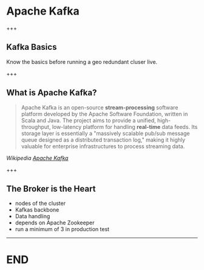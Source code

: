 # Apache Kafka

+++

## Kafka Basics

Know the basics before running a geo redundant cluser live.

+++

## What is Apache Kafka?

> Apache Kafka is an open-source __stream-processing__ software platform developed by the Apache Software Foundation, written in Scala and Java. The project aims to provide a unified, high-throughput, low-latency platform for handling __real-time__ data feeds. Its storage layer is essentially a "massively scalable pub/sub message queue designed as a distributed transaction log," making it highly valuable for enterprise infrastructures to process streaming data.

_Wikipedia [Apache Kafka](https://en.wikipedia.org/wiki/Apache_Kafka)_

+++

## The Broker is the Heart

- nodes of the cluster
- Kafkas backbone
- Data handling
- depends on Apache Zookeeper
- run a minimum of 3 in production
test

---

# END